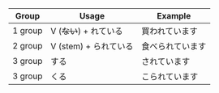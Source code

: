|Group|Usage|Example|
|-|-|-|
|1 group|V (~~ない~~) + れている|買われています|
|2 group|V (stem) + られている|食べられています|
|3 group|する|されています|
|3 group|くる|こられています|